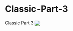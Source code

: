 # Classic-Part-3
Classic Part 3
<img align="center" src="https://english.cdn.zeenews.com/sites/default/files/2021/06/26/946887-mandakini.jpg" />

